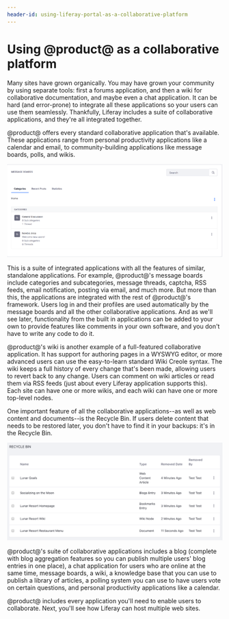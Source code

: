 ```yaml
---
header-id: using-liferay-portal-as-a-collaborative-platform
---
```


# Using @product@ as a collaborative platform

Many sites have grown organically. You may have grown your community by using
separate tools: first a forums application, and then a wiki for collaborative
documentation, and maybe even a chat application. It can be hard (and
error-prone) to integrate all these applications so your users can use them
seamlessly. Thankfully, Liferay includes a suite of collaborative applications,
and they're all integrated together. 

@product@ offers every standard collaborative application that's available.
These applications range from personal productivity applications like a calendar
and email, to community-building applications like message boards, polls, and
wikis. 

![Figure 1.6: @product@'s message boards are as fully featured as any standalone forum application, with the added benefit that they're integrated with the rest of the system.](../../images/01-message-boards.png)

This is a suite of integrated applications with all the features of similar,
standalone applications. For example, @product@'s message boards include
categories and subcategories, message threads, captcha, RSS feeds, email
notification, posting via email, and much more. But more than this, the
applications are integrated with the rest of @product@'s framework. Users
log in and their profiles are used automatically by the message boards and all
the other collaborative applications. And as we'll see later, functionality from
the built in applications can be added to your own to provide features like
comments in your own software, and you don't have to write any code to do it. 

@product@'s wiki is another example of a full-featured collaborative
application. It has support for authoring pages in a WYSWYG editor, or more
advanced users can use the easy-to-learn standard Wiki Creole syntax. The wiki
keeps a full history of every change that's been made, allowing users to revert
back to any change. Users can comment on wiki articles or read them via RSS
feeds (just about every Liferay application supports this). Each site can have
one or more wikis, and each wiki can have one or more top-level nodes. 

One important feature of all the collaborative applications--as well as web
content and documents--is the Recycle Bin. If users delete content that needs to
be restored later, you don't have to find it in your backups: it's in the
Recycle Bin. 

![Figure 1.7: The Recycle Bin can hold any kind of content.](../../images/recycle-bin-overview.png)

@product@'s suite of collaborative applications includes a blog (complete
with blog aggregation features so you can publish multiple users' blog entries
in one place), a chat application for users who are online at the same time,
message boards, a wiki, a knowledge base that you can use to publish a library
of articles, a polling system you can use to have users vote on certain
questions, and personal productivity applications like a calendar.

@product@ includes every application you'll need to enable users to
collaborate. Next, you'll see how Liferay can host multiple web sites.
